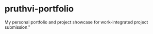 # pruthvi-portfolio
My personal portfolio and project showcase for work-integrated project submission."
